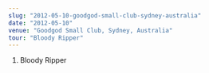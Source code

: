 ```yaml
---
slug: "2012-05-10-goodgod-small-club-sydney-australia"
date: "2012-05-10"
venue: "Goodgod Small Club, Sydney, Australia"
tour: "Bloody Ripper"
---
```



 1. Bloody Ripper


